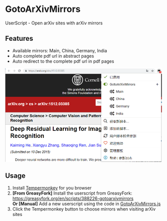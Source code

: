 # GotoArXivMirrors
UserScript - Open arXiv sites with arXiv mirrors

## Features
- Available mirrors: Main, China, Germany, India
- Auto complete pdf url in abstract pages
- Auto redirect to the complete pdf url in pdf pages
  
![usage](./img/usage.png)

## Usage
1. Install [Tempermonkey](https://www.tampermonkey.net/) for you browser
2. **[From GreasyFork]** Install the userscript from GreasyFork: https://greasyfork.org/en/scripts/388226-gotoarxivmirrors  
**Or [Manual]** Add a new userscript using the code in [GotoArXivMirrors.js](./GotoArXivMirrors.js)
3. Click the Tempermonkey button to choose mirrors when visiting arXiv sites

